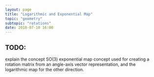 ```yaml
---
layout: page
title: "Logarithmic and Exponential Map"
topic: "geometry"
subtopic: "rotations"
date: 2018-07-10 16:00
---
```


## TODO:

explain the concept SO(3) exponential map concept used for creating a rotation matrix from an angle-axis vector representation, and the logarithmic map for the other direction.

